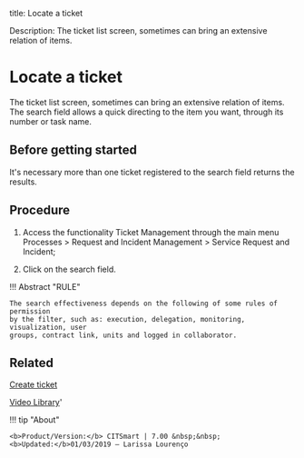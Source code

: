 title: Locate a ticket

Description: The ticket list screen, sometimes can bring an extensive relation of items.
# Locate a ticket
The ticket list screen, sometimes can bring an extensive relation of items. The search field allows a quick directing to the item you want, through its number or task name.

Before getting started
--------------------------

It's necessary more than one ticket registered to the search field returns the
results.

Procedure
-------------

1.  Access the functionality Ticket Management through the main menu Processes
    \> Request and Incident Management \> Service Request and Incident;

2.  Click on the search field.

!!! Abstract "RULE"

    The search effectiveness depends on the following of some rules of permission
    by the filter, such as: execution, delegation, monitoring, visualization, user
    groups, contract link, units and logged in collaborator.


Related
-----------

[Create ticket](/en-us/citsmart-7/processes/tickets/use/create-ticket.html)

<i class='fa fa-youtube-play  fa-2x' style='color:#97ce17;vertical-align: middle;'> </i> [Video Library](https://www.youtube.com/playlist?list=PLB5qK2uzf2RNrJnhiXj3dbmgsm9-quhfz)'

!!! tip "About"

    <b>Product/Version:</b> CITSmart | 7.00 &nbsp;&nbsp;
    <b>Updated:</b>01/03/2019 – Larissa Lourenço

